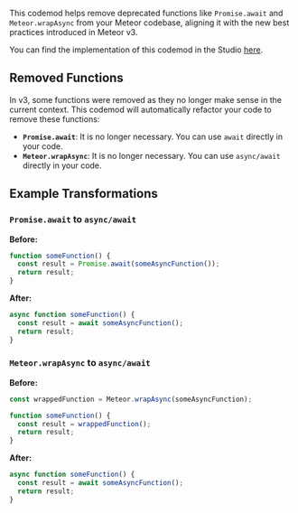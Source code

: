This codemod helps remove deprecated functions like `Promise.await` and `Meteor.wrapAsync` from your Meteor codebase, aligning it with the new best practices introduced in Meteor v3.

You can find the implementation of this codemod in the Studio [here](https://go.codemod.com/afcQUhT).

## Removed Functions

In v3, some functions were removed as they no longer make sense in the current context. This codemod will automatically refactor your code to remove these functions:

- **`Promise.await`**: It is no longer necessary. You can use `await` directly in your code.
- **`Meteor.wrapAsync`**: It is no longer necessary. You can use `async/await` directly in your code.

## Example Transformations

### `Promise.await` to `async/await`

**Before:**

```ts
function someFunction() {
  const result = Promise.await(someAsyncFunction());
  return result;
}
```

**After:**

```ts
async function someFunction() {
  const result = await someAsyncFunction();
  return result;
}
```

### `Meteor.wrapAsync` to `async/await`

**Before:**

```ts
const wrappedFunction = Meteor.wrapAsync(someAsyncFunction);

function someFunction() {
  const result = wrappedFunction();
  return result;
}
```

**After:**

```ts
async function someFunction() {
  const result = await someAsyncFunction();
  return result;
}
```
